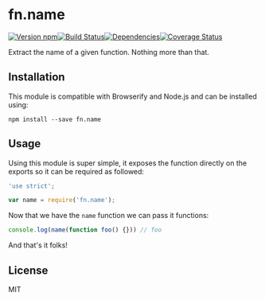 # fn.name

[![Version npm][version]](http://npm.im/fn.name)[![Build Status][build]](https://travis-ci.org/3rd-Eden/fn.name)[![Dependencies][david]](https://david-dm.org/3rd-Eden/fn.name)[![Coverage Status][cover]](https://coveralls.io/r/3rd-Eden/fn.name?branch=master)

[version]: http://img.shields.io/npm/v/fn.name.svg?style=flat-square
[build]: http://img.shields.io/travis/3rd-Eden/fn.name/master.svg?style=flat-square
[david]: https://img.shields.io/david/3rd-Eden/fn.name.svg?style=flat-square
[cover]: http://img.shields.io/coveralls/3rd-Eden/fn.name/master.svg?style=flat-square

Extract the name of a given function. Nothing more than that.

## Installation

This module is compatible with Browserify and Node.js and can be installed
using:

```
npm install --save fn.name
```

## Usage

Using this module is super simple, it exposes the function directly on the
exports so it can be required as followed:

```js
'use strict';

var name = require('fn.name');
```

Now that we have the `name` function we can pass it functions:

```js
console.log(name(function foo() {})) // foo
```

And that's it folks!

## License

MIT
